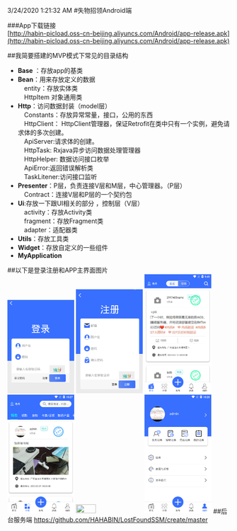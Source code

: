 
3/24/2020 1:21:32 AM 
#失物招领Android端

###App下载链接  
[http://habin-picload.oss-cn-beijing.aliyuncs.com/Android/app-release.apk](http://habin-picload.oss-cn-beijing.aliyuncs.com/Android/app-release.apk)

##我简要搭建的MVP模式下常见的目录结构

+ **Base** ：存放app的基类  
+ **Bean**：用来存放定义的数据  
 &emsp;entity：存放实体类  
 &emsp;HttpItem 对象通用类
+ **Http**：访问数据封装（model层）  
 &emsp;Constants：存放异常常量，接口，公用的东西  
 &emsp;HttpClient： HttpClient管理器，保证Retrofit在类中只有一个实例，避免请求体的多次创建。  
 &emsp;ApiServer:请求体的创建。  
 &emsp;HttpTask: Rxjava异步访问数据处理管理器  
 &emsp;HttpHelper: 数据访问接口枚举  
 &emsp;ApiError:返回错误解析类  
 &emsp;TaskLitener:访问接口监听  
+ **Presenter**：P层，负责连接V层和M层，中心管理器。（P层）  
 &emsp;Contract：连接V层和P层的一个契约包  
+ **Ui**:存放一下跟UI相关的部分  ，控制层（V层）  
 &emsp;activity：存放Activity类  
 &emsp;fragment：存放Fragment类  
 &emsp;adapter：适配器类  
+ **Utils**：存放工具类  
+ **Widget**：存放自定义的一些组件 
+ **MyApplication**

##以下是登录注册和APP主界面图片  
<img src="https://github.com/HAHABIN/LostPropertyProject/blob/master/Introduce/image/login.png" width="30%" height="50%">
<img src="https://github.com/HAHABIN/LostPropertyProject/blob/master/Introduce/image/register.png" width="30%" height="50%">
<img src="https://github.com/HAHABIN/LostPropertyProject/blob/master/Introduce/image/main-1.png" width="30%" height="50%">  
<img src="https://github.com/HAHABIN/LostPropertyProject/blob/master/Introduce/image/main-2.png" width="30%" height="50%">
<img src="https://github.com/HAHABIN/LostPropertyProject/blob/master/Introduce/image/main-3.png" width="30%" height="50%">
<img src="https://github.com/HAHABIN/LostPropertyProject/blob/master/Introduce/image/main-4.png" width="30%" height="50%">
##后台服务端
https://github.com/HAHABIN/LostFoundSSM/create/master
